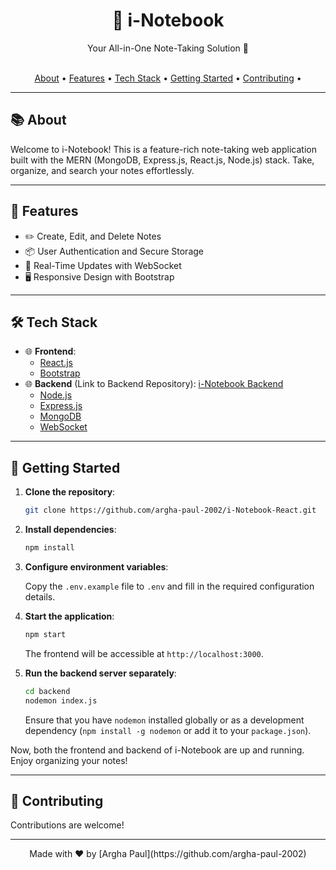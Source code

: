 <div align="center">
    <h1>📝 i-Notebook</h1>
    <p>
        Your All-in-One Note-Taking Solution 🚀
    </p>
</div>

<br>

<div align="center">
    <a href="#about">About</a> •
    <a href="#features">Features</a> •
    <a href="#tech-stack">Tech Stack</a> •
    <a href="#getting-started">Getting Started</a> •
    <a href="#contributing">Contributing</a> •
</div>

---

## 📚 About

Welcome to i-Notebook! This is a feature-rich note-taking web application built with the MERN (MongoDB, Express.js, React.js, Node.js) stack. Take, organize, and search your notes effortlessly.


---

## 🚀 Features

- ✏️ Create, Edit, and Delete Notes
- 📦 User Authentication and Secure Storage
- 🔄 Real-Time Updates with WebSocket
- 🖥️ Responsive Design with Bootstrap

---

## 🛠️ Tech Stack

- 🌐 **Frontend**:
    - [React.js](https://reactjs.org/)
    - [Bootstrap](https://getbootstrap.com/)
- 🌐 **Backend** (Link to Backend Repository): [i-Notebook Backend](https://github.com/your-username/inotebook-backend)
    - [Node.js](https://nodejs.org/)
    - [Express.js](https://expressjs.com/)
    - [MongoDB](https://www.mongodb.com/)
    - [WebSocket](https://websocket.org/)

---

## 🚦 Getting Started

1. **Clone the repository**:

    ```bash
    git clone https://github.com/argha-paul-2002/i-Notebook-React.git
    ```

2. **Install dependencies**:

    ```bash
    npm install
    ```

3. **Configure environment variables**:

    Copy the `.env.example` file to `.env` and fill in the required configuration details.

4. **Start the application**:

    ```bash
    npm start
    ```
    
    The frontend will be accessible at `http://localhost:3000`.

5. **Run the backend server separately**:

    ```bash
    cd backend
    nodemon index.js
    ```

    Ensure that you have `nodemon` installed globally or as a development dependency (`npm install -g nodemon` or add it to your `package.json`).

Now, both the frontend and backend of i-Notebook are up and running. Enjoy organizing your notes!

---

## 🤝 Contributing

Contributions are welcome! 

---

<div align="center">
    Made with ❤️ by [Argha Paul](https://github.com/argha-paul-2002)
</div>
